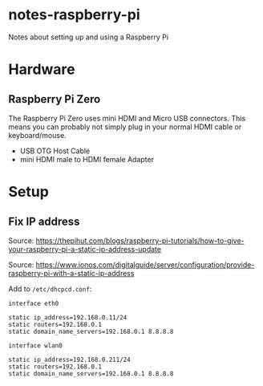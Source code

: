 # notes-raspberry-pi
Notes about setting up and using a Raspberry Pi

# Hardware

## Raspberry Pi Zero

The Raspberry Pi Zero uses mini HDMI and Micro USB connectors.
This means you can probably not simply plug in your normal HDMI cable or keyboard/mouse.

- USB OTG Host Cable
- mini HDMI male to HDMI female Adapter

# Setup

## Fix IP address

Source: https://thepihut.com/blogs/raspberry-pi-tutorials/how-to-give-your-raspberry-pi-a-static-ip-address-update

Source: https://www.ionos.com/digitalguide/server/configuration/provide-raspberry-pi-with-a-static-ip-address

Add to `/etc/dhcpcd.conf`:
```
interface eth0

static ip_address=192.168.0.11/24
static routers=192.168.0.1
static domain_name_servers=192.168.0.1 8.8.8.8

interface wlan0

static ip_address=192.168.0.211/24
static routers=192.168.0.1
static domain_name_servers=192.168.0.1 8.8.8.8
```




